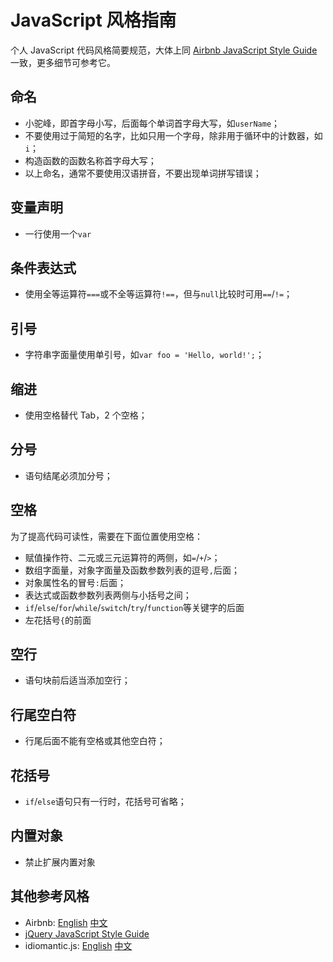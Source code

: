 # JavaScript 风格指南

个人 JavaScript 代码风格简要规范，大体上同 [Airbnb JavaScript Style Guide](https://github.com/airbnb/javascript) 一致，更多细节可参考它。

## 命名

- 小驼峰，即首字母小写，后面每个单词首字母大写，如`userName`；
- 不要使用过于简短的名字，比如只用一个字母，除非用于循环中的计数器，如`i`；
- 构造函数的函数名称首字母大写；
- 以上命名，通常不要使用汉语拼音，不要出现单词拼写错误；

## 变量声明

- 一行使用一个`var`

## 条件表达式

- 使用全等运算符`===`或不全等运算符`!==`，但与`null`比较时可用`==`/`!=`；

## 引号

- 字符串字面量使用单引号，如`var foo = 'Hello, world!';`；

## 缩进

- 使用空格替代 Tab，2 个空格；

## 分号

- 语句结尾必须加分号；

## 空格

为了提高代码可读性，需要在下面位置使用空格：

- 赋值操作符、二元或三元运算符的两侧，如`=`/`+`/`>`；
- 数组字面量，对象字面量及函数参数列表的逗号`,`后面；
- 对象属性名的冒号`:`后面；
- 表达式或函数参数列表两侧与小括号之间；
- `if`/`else`/`for`/`while`/`switch`/`try`/`function`等关键字的后面
- 左花括号`{`的前面

## 空行

- 语句块前后适当添加空行；

## 行尾空白符

- 行尾后面不能有空格或其他空白符；

## 花括号

- `if`/`else`语句只有一行时，花括号可省略；

## 内置对象

- 禁止扩展内置对象

## 其他参考风格

- Airbnb: [English](https://github.com/airbnb/javascript) [中文](https://github.com/adamlu/javascript-style-guide)
- [jQuery JavaScript Style Guide](http://contribute.jquery.org/style-guide/js/)
- idiomantic.js: [English](https://github.com/rwaldron/idiomatic.js) [中文](https://github.com/rwaldron/idiomatic.js/tree/master/translations/zh_CN)

